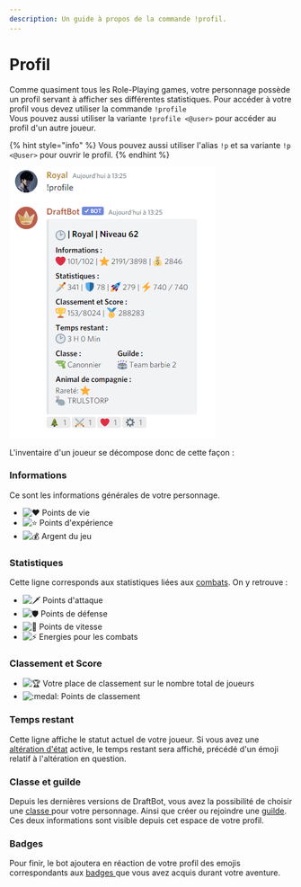 ```yaml
---
description: Un guide à propos de la commande !profil.
---
```


# Profil

Comme quasiment tous les Role-Playing games, votre personnage possède un profil servant à afficher ses différentes statistiques. Pour accéder à votre profil vous devez utiliser la commande `!profile`  
Vous pouvez aussi utiliser la variante `!profile <@user>` pour accéder au profil d'un autre joueur.

{% hint style="info" %}
Vous pouvez aussi utiliser l'alias `!p` et sa variante `!p <@user>` pour ouvrir le profil.
{% endhint %}

![Profil d&apos;un joueur de Draftbot](../.gitbook/assets/profil-draftbot-energie.png)

L'inventaire d'un joueur se décompose donc de cette façon :

### Informations

Ce sont les informations générales de votre personnage.

* ![:heart:](https://discord.com/assets/0483f2b648dcc986d01385062052ae1c.svg) Points de vie
* ![:star:](https://discord.com/assets/141d49436743034a59dec6bd5618675d.svg) Points d'expérience
* ![:moneybag:](https://discord.com/assets/6c42ea9f3e233d9110e04dcd87db55da.svg) Argent du jeu

### Statistiques

Cette ligne corresponds aux statistiques liées aux [combats](combats.md). On y retrouve :

* ![:dagger:](https://discord.com/assets/47f10f1fb3beec3810f0f37cf4cccd95.svg) Points d'attaque
* ![:shield:](https://discord.com/assets/ad2e4d6e7b90ca6005a5038e22b099cc.svg) Points de défense 
* ![:rocket:](https://discord.com/assets/748ff0e7b2f1f22adecad8463de25945.svg) Points de vitesse
* ![:zap:](https://discord.com/assets/bcca43b1c7aa91d47f62962ce2422ae1.svg) Energies pour les combats

### Classement et Score 

* ![:trophy:](https://discord.com/assets/0a00e865c445d42dfb9f64bedfab8cf8.svg) Votre place de classement sur le nombre total de joueurs
* ![:medal:](https://discord.com/assets/c9b563417a1ff01700edc358b5fc309f.svg) Points de classement

### Temps restant 

Cette ligne affiche le statut actuel de votre joueur. Si vous avez une [altération d'état](alterations-detat.md) active, le temps restant sera affiché, précédé d'un émoji relatif à l'altération en question.

### Classe et guilde

Depuis les dernières versions de DraftBot, vous avez la possibilité de choisir une [classe ](classes.md)pour votre personnage. Ainsi que créer ou rejoindre une [guilde](guildes.md). Ces deux informations sont visible depuis cet espace de votre profil.

### Badges

Pour finir, le bot ajoutera en réaction de votre profil des emojis correspondants aux [badges ](../notions-avancees/badges.md)que vous avez acquis durant votre aventure.

